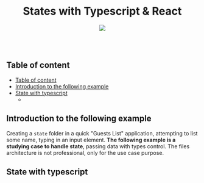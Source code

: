<div align="center" >
  <h1>States with Typescript & React</h1>

  <img src="https://i.stack.imgur.com/wqvF2.png"
  style="max-width: 1050px; height: auto;">
</div>

<br>
<br>

## Table of content

- [Table of content](#table-of-content)
- [Introduction to the following example](#introduction-to-the-following-example)
- [State with typescript](#state-with-typescript)
  - [](#)

## Introduction to the following example

Creating a `state` folder in a quick "Guests List" application, attempting to list some name, typing in an input element.
**The following example is a studying case to handle state**, passing data with types control. The files architecture is not professional, only for the use case purpose.

## State with typescript

<br>
<br>
<br>

### 
